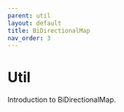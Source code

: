```yaml
---
parent: util
layout: default
title: BiDirectionalMap
nav_order: 3
---
```


# Util

Introduction to BiDirectionalMap.